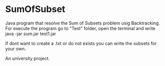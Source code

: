 # SumOfSubset
Java program that resolve the Sum of Subsets problem usig Backtracking. 
For execute the program go to "Test" folder, open the terminal and write
java -jar sum.jar test1.jar

If dont want to create a .txt or do not exists you can write the subsets for your own.

An university project.
